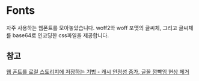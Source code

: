 # Fonts

자주 사용하는 웹폰트를 모아놓았습니다. woff2와 woff 포맷의 글씨체, 그리고 글씨체를 base64로 인코딩한 css파일을 제공합니다.

## 참고

[웹 폰트를 로컬 스토리지에 저장하는 기법 - 캐시 안정성 증가, 글꼴 깜빡임 현상 제거](https://mytory.net/2016/06/15/webfont-best-practice.html)
